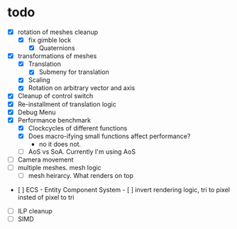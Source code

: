 # todo

- [x] rotation of meshes cleanup
  - [x] fix gimble lock
    - [x] Quaternions
- [x] transformations of meshes
  - [X] Translation
    - [x] Submeny for translation
  - [x] Scaling
  - [x] Rotation on arbitrary vector and axis
- [x] Cleanup of control switch
- [x] Re-installment of translation logic
- [x] Debug Menu
- [x] Performance benchmark
  - [x] Clockcycles of different functions
  - [x] Does macro-ifying small functions affect performance?
    - no it does not.
  - [ ] AoS vs SoA. Currently I'm using AoS
- [ ] Camera movement
- [ ] multiple meshes. mesh logic
  - [ ] mesh heirarcy. What renders on top
- [ ] ECS - Entity Component System
- [ ] invert rendering logic, tri to pixel insted of pixel to tri
- [ ] ILP cleanup
- [ ] SIMD
